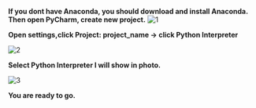 **If you dont have Anaconda, you should download and install Anaconda.**
**Then open PyCharm, create new project.**
![1](https://user-images.githubusercontent.com/72438433/170688750-67a3c383-08a0-4a1c-b762-e5fe3650c5b5.PNG)

**Open settings,click Project: project_name -> click Python Interpreter**

![2](https://user-images.githubusercontent.com/72438433/170688921-3f2de139-ab18-48bb-8ded-2a58666eb356.PNG)

**Select Python Interpreter I will show in photo.**

![3](https://user-images.githubusercontent.com/72438433/170688967-0301dd3e-54ed-4f9e-9fcf-0bee9a5cef92.PNG)

**You are ready to go.**

